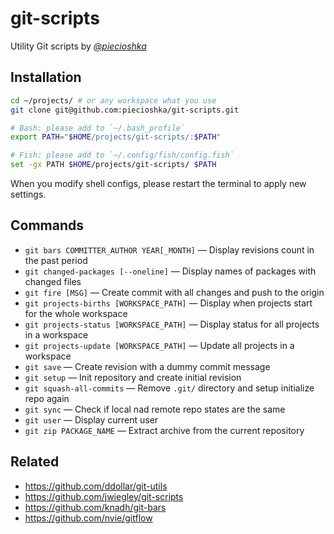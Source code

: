 # git-scripts

Utility Git scripts by _[@piecioshka](https://twitter.com/piecioshka)_

## Installation

```bash
cd ~/projects/ # or any workspace what you use
git clone git@github.com:piecioshka/git-scripts.git

# Bash: please add to `~/.bash_profile`
export PATH="$HOME/projects/git-scripts/:$PATH"

# Fish: please add to `~/.config/fish/config.fish`
set -gx PATH $HOME/projects/git-scripts/ $PATH
```

When you modify shell configs, please restart the terminal to apply new settings.

## Commands

* `git bars COMMITTER_AUTHOR YEAR[_MONTH]` — Display revisions count in the past period
* `git changed-packages [--oneline]` — Display names of packages with changed files
* `git fire [MSG]` — Create commit with all changes and push to the origin
* `git projects-births [WORKSPACE_PATH]` — Display when projects start for the whole workspace
* `git projects-status [WORKSPACE_PATH]` — Display status for all projects in a workspace
* `git projects-update [WORKSPACE_PATH]` — Update all projects in a workspace
* `git save` — Create revision with a dummy commit message
* `git setup` — Init repository and create initial revision
* `git squash-all-commits` — Remove `.git/` directory and setup initialize repo again
* `git sync` — Check if local nad remote repo states are the same
* `git user` — Display current user
* `git zip PACKAGE_NAME` — Extract archive from the current repository

## Related

* https://github.com/ddollar/git-utils
* https://github.com/jwiegley/git-scripts
* https://github.com/knadh/git-bars
* https://github.com/nvie/gitflow
